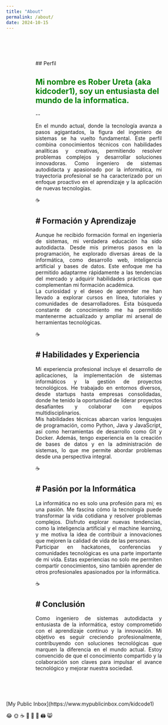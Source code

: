```yaml
---
title: "About"
permalink: /about/
date: 2024-10-15
---
```

<div style="margin: 60px; padding: 20px; border: 0px solid black; border-radius: 15px; text-align: left;">
## Perfil

<div style="color: green;">
<h2>Mi nombre es Rober Ureta (aka kidcoder1), soy un entusiasta del mundo de la informatica.</h2>
</div>

--

<div style="text-align: justify;">
En el mundo actual, donde la tecnología avanza a pasos agigantados, la figura del ingeniero de sistemas se ha vuelto fundamental. Este perfil combina conocimientos técnicos con habilidades analíticas y creativas, permitiendo resolver problemas complejos y desarrollar soluciones innovadoras. Como ingeniero de sistemas autodidacta y apasionado por la informática, mi trayectoria profesional se ha caracterizado por un enfoque proactivo en el aprendizaje y la aplicación de nuevas tecnologías.
</div>

:coffee:
<h2>
# Formación y Aprendizaje
</h2>
<div style="text-align: justify;">
Aunque he recibido formación formal en ingeniería de sistemas, mi verdadera educación ha sido autodidacta. Desde mis primeros pasos en la programación, he explorado diversas áreas de la informática, como desarrollo web, inteligencia artificial y bases de datos. Este enfoque me ha permitido adaptarme rápidamente a las tendencias del mercado y adquirir habilidades prácticas que complementan mi formación académica.
</div>

<div style="text-align: justify;">
La curiosidad y el deseo de aprender me han llevado a explorar cursos en línea, tutoriales y comunidades de desarrolladores. Esta búsqueda constante de conocimiento me ha permitido mantenerme actualizado y ampliar mi arsenal de herramientas tecnológicas.
</div>

:coffee:
<h2>
# Habilidades y Experiencia
</h2>
<div style="text-align: justify;">
Mi experiencia profesional incluye el desarrollo de aplicaciones, la implementación de sistemas informáticos y la gestión de proyectos tecnológicos. He trabajado en entornos diversos, desde startups hasta empresas consolidadas, donde he tenido la oportunidad de liderar proyectos desafiantes y colaborar con equipos multidisciplinarios.
</div>

<div style="text-align: justify;">
Mis habilidades técnicas abarcan varios lenguajes de programación, como Python, Java y JavaScript, así como herramientas de desarrollo como Git y Docker. Además, tengo experiencia en la creación de bases de datos y en la administración de sistemas, lo que me permite abordar problemas desde una perspectiva integral.
</div>

:coffee:
<h2>
# Pasión por la Informática
</h2>
<div style="text-align: justify;">
La informática no es solo una profesión para mí; es una pasión. Me fascina cómo la tecnología puede transformar la vida cotidiana y resolver problemas complejos. Disfruto explorar nuevas tendencias, como la inteligencia artificial y el machine learning, y me motiva la idea de contribuir a innovaciones que mejoren la calidad de vida de las personas.
</div>

<div style="text-align: justify;">
Participar en hackatones, conferencias y comunidades tecnológicas es una parte importante de mi vida. Estas experiencias no solo me permiten compartir conocimientos, sino también aprender de otros profesionales apasionados por la informática.
</div>

:coffee:
<h2>
# Conclusión
</h2>
<div style="text-align: justify;">
Como ingeniero de sistemas autodidacta y entusiasta de la informática, estoy comprometido con el aprendizaje continuo y la innovación. Mi objetivo es seguir creciendo profesionalmente, contribuyendo con soluciones tecnológicas que marquen la diferencia en el mundo actual. Estoy convencido de que el conocimiento compartido y la colaboración son claves para impulsar el avance tecnológico y mejorar nuestra sociedad.
</div>

</div>
[My Public Inbox](https://www.mypublicinbox.com/kidcode1)

:joy: :sun_with_face: :coffee:  :100:  :beer:  :musical_note: :printer:  :smile_cat:
